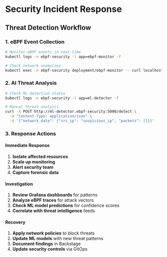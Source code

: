 # Security Incident Response

## Threat Detection Workflow

### 1. eBPF Event Collection
```bash
# Monitor eBPF events in real-time
kubectl logs -n ebpf-security -l app=ebpf-monitor -f

# Check network anomalies
kubectl exec -n ebpf-security deployment/ebpf-monitor -- curl localhost:8800/metrics
```

### 2. AI Threat Analysis
```bash
# Check ML detection status
kubectl logs -n ebpf-security -l app=ml-detector -f

# Manual threat analysis
curl -X POST http://ml-detector.ebpf-security:5000/detect \
  -H "Content-Type: application/json" \
  -d '{"network_data": {"src_ip": "suspicious_ip", "packets": []}}'
```

### 3. Response Actions

#### Immediate Response
1. **Isolate affected resources**
2. **Scale up monitoring** 
3. **Alert security team**
4. **Capture forensic data**

#### Investigation
1. **Review Grafana dashboards** for patterns
2. **Analyze eBPF traces** for attack vectors  
3. **Check ML model predictions** for confidence scores
4. **Correlate with threat intelligence** feeds

#### Recovery
1. **Apply network policies** to block threats
2. **Update ML models** with new threat patterns
3. **Document findings** in Backstage
4. **Update security controls** via GitOps